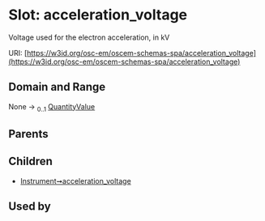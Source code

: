 
# Slot: acceleration_voltage

Voltage used for the electron acceleration, in kV

URI: [https://w3id.org/osc-em/oscem-schemas-spa/acceleration_voltage](https://w3id.org/osc-em/oscem-schemas-spa/acceleration_voltage)


## Domain and Range

None &#8594;  <sub>0..1</sub> [QuantityValue](QuantityValue.md)

## Parents


## Children

 *  [Instrument➞acceleration_voltage](Instrument_acceleration_voltage.md)

## Used by


